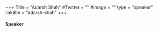 +++
Title = "Adarsh Shah"
#Twitter = ""
#image = ""
type = "speaker"
linktitle = "adarsh-shah"
+++

#### Speaker
